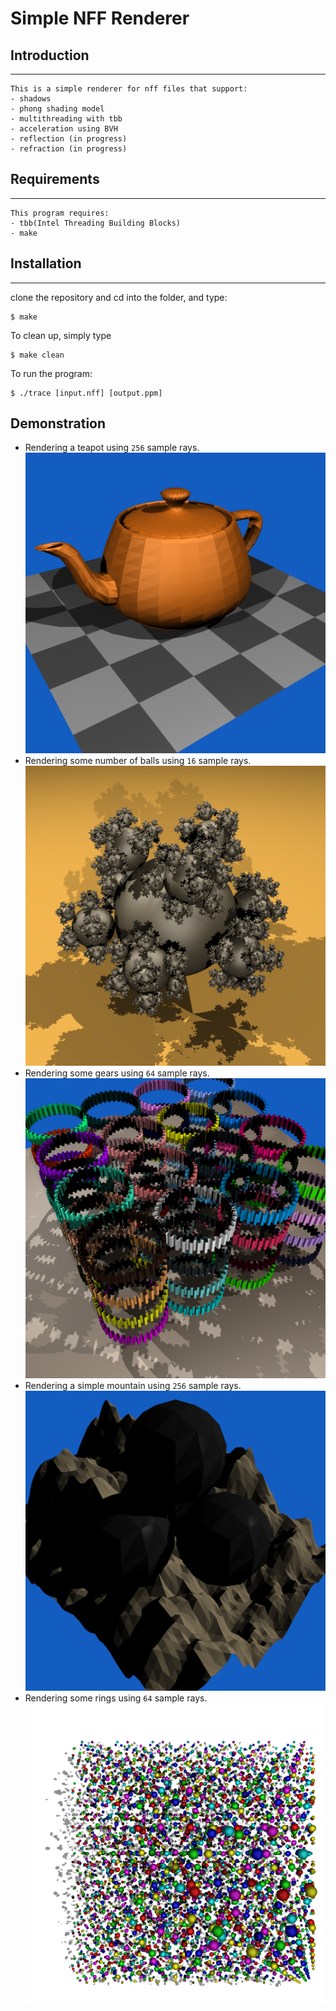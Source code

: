 # Simple NFF Renderer 

## Introduction
-------
    This is a simple renderer for nff files that support:
    - shadows
    - phong shading model
    - multithreading with tbb
    - acceleration using BVH
    - reflection (in progress)
    - refraction (in progress)
    
## Requirements
--------
    This program requires:
    - tbb(Intel Threading Building Blocks)
    - make

## Installation
---

clone the repository and cd into the folder, and type:
```
$ make
```
To clean up, simply type
```
$ make clean
```
To run the program:
```
$ ./trace [input.nff] [output.ppm]
```


## Demonstration
- Rendering a teapot using ``256`` sample rays. 
  ![Teapot](./result/teapot.png)
- Rendering some number of balls using ``16`` sample rays.
![Balls](./result/balls.png)
- Rendering some gears using ``64`` sample rays.
![Gears](./result/gears.png)
- Rendering a simple mountain using ``256`` sample rays.
![Mount](./result/mount.png)
- Rendering some rings using ``64`` sample rays.
![Rings](./result/rings.png)
